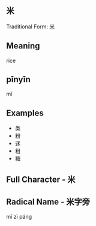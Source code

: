 
## 米

Traditional Form: 米 

## Meaning

rice

## pīnyīn

mǐ

## Examples

- 类
- 粉
- 迷
- 粗
- 糖

## Full Character - 米

## Radical Name - 米字旁

mǐ zì páng
